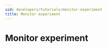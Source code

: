 ```yaml
---
uid: developers/tutorials/monitor-experiment
title: Monitor experiment
---
```

# Monitor experiment
